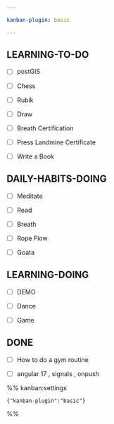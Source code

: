 ```yaml
---

kanban-plugin: basic

---
```


## LEARNING-TO-DO

- [ ] postGIS
- [ ] Chess
- [ ] Rubik
- [ ] Draw
- [ ] Breath Certification
- [ ] Press Landmine Certificate
- [ ] Write a Book


## DAILY-HABITS-DOING

- [ ] Meditate
- [ ] Read
- [ ] Breath
- [ ] Rope Flow
- [ ] Goata


## LEARNING-DOING

- [ ] DEMO
- [ ] Dance
- [ ] Game


## DONE

- [ ] How to do a gym routine
- [ ] angular 17 , signals , onpush




%% kanban:settings
```
{"kanban-plugin":"basic"}
```
%%